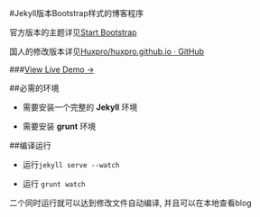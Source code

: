 #Jekyll版本Bootstrap样式的博客程序

官方版本的主题详见[Start Bootstrap](http://startbootstrap.com/)

国人的修改版本详见[Huxpro/huxpro.github.io · GitHub](https://github.com/Huxpro/huxpro.github.io)

###[View Live Demo &rarr;](http://blackrockdigital.github.io/startbootstrap-clean-blog-jekyll/)

##必需的环境

* 需要安装一个完整的  **Jekyll**  环境

* 需要安装  **grunt**  环境

##编译运行

* 运行`jekyll serve --watch`

* 运行 `grunt watch`

二个同时运行就可以达到修改文件自动编译, 并且可以在本地查看blog
